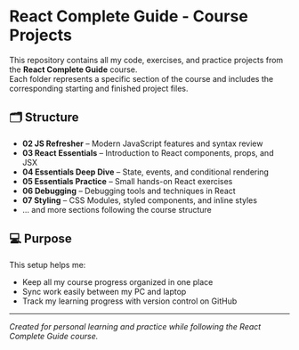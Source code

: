 # React Complete Guide - Course Projects

This repository contains all my code, exercises, and practice projects from the **React Complete Guide** course.  
Each folder represents a specific section of the course and includes the corresponding starting and finished project files.

## 🗂 Structure

- **02 JS Refresher** – Modern JavaScript features and syntax review  
- **03 React Essentials** – Introduction to React components, props, and JSX  
- **04 Essentials Deep Dive** – State, events, and conditional rendering  
- **05 Essentials Practice** – Small hands-on React exercises  
- **06 Debugging** – Debugging tools and techniques in React  
- **07 Styling** – CSS Modules, styled components, and inline styles  
- ... and more sections following the course structure

## 💻 Purpose
This setup helps me:
- Keep all my course progress organized in one place  
- Sync work easily between my PC and laptop  
- Track my learning progress with version control on GitHub

---

*Created for personal learning and practice while following the React Complete Guide course.*
